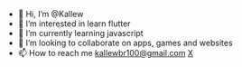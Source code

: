 - 👋 Hi, I’m @Kallew
- 👀 I’m interested in learn flutter
- 🌱 I’m currently learning javascript 
- 💞️ I’m looking to collaborate on apps, games and websites 
- 📫 How to reach me kallewbr100@gmail.com
<a href="https://x.com/zySorah">X</a>
<!---
yEuzy/yEuzy is a ✨ special ✨ repository because its `README.md` (this file) appears on your GitHub profile.
You can click the Preview link to take a look at your changes.
--->
